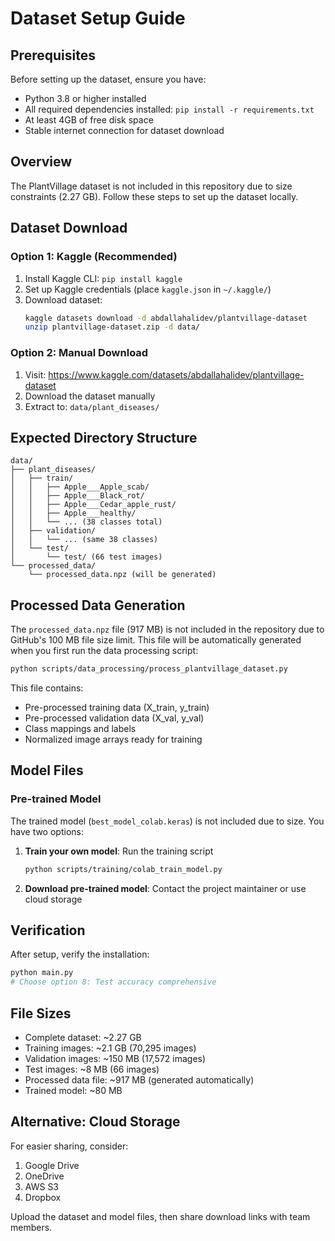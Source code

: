 # Dataset Setup Guide

## Prerequisites

Before setting up the dataset, ensure you have:
- Python 3.8 or higher installed
- All required dependencies installed: `pip install -r requirements.txt`
- At least 4GB of free disk space
- Stable internet connection for dataset download

## Overview
The PlantVillage dataset is not included in this repository due to size constraints (2.27 GB). Follow these steps to set up the dataset locally.

## Dataset Download

### Option 1: Kaggle (Recommended)
1. Install Kaggle CLI: `pip install kaggle`
2. Set up Kaggle credentials (place `kaggle.json` in `~/.kaggle/`)
3. Download dataset:
   ```bash
   kaggle datasets download -d abdallahalidev/plantvillage-dataset
   unzip plantvillage-dataset.zip -d data/
   ```

### Option 2: Manual Download
1. Visit: https://www.kaggle.com/datasets/abdallahalidev/plantvillage-dataset
2. Download the dataset manually
3. Extract to: `data/plant_diseases/`

## Expected Directory Structure
```
data/
├── plant_diseases/
│   ├── train/
│   │   ├── Apple___Apple_scab/
│   │   ├── Apple___Black_rot/
│   │   ├── Apple___Cedar_apple_rust/
│   │   ├── Apple___healthy/
│   │   └── ... (38 classes total)
│   ├── validation/
│   │   └── ... (same 38 classes)
│   └── test/
│       └── test/ (66 test images)
└── processed_data/
    └── processed_data.npz (will be generated)
```

## Processed Data Generation

The `processed_data.npz` file (917 MB) is not included in the repository due to GitHub's 100 MB file size limit. This file will be automatically generated when you first run the data processing script:

```bash
python scripts/data_processing/process_plantvillage_dataset.py
```

This file contains:
- Pre-processed training data (X_train, y_train)
- Pre-processed validation data (X_val, y_val) 
- Class mappings and labels
- Normalized image arrays ready for training

## Model Files

### Pre-trained Model
The trained model (`best_model_colab.keras`) is not included due to size. You have two options:

1. **Train your own model**: Run the training script
   ```bash
   python scripts/training/colab_train_model.py
   ```

2. **Download pre-trained model**: Contact the project maintainer or use cloud storage

## Verification

After setup, verify the installation:
```bash
python main.py
# Choose option 8: Test accuracy comprehensive
```

## File Sizes
- Complete dataset: ~2.27 GB
- Training images: ~2.1 GB (70,295 images)
- Validation images: ~150 MB (17,572 images)
- Test images: ~8 MB (66 images)
- Processed data file: ~917 MB (generated automatically)
- Trained model: ~80 MB

## Alternative: Cloud Storage
For easier sharing, consider:
1. Google Drive
2. OneDrive
3. AWS S3
4. Dropbox

Upload the dataset and model files, then share download links with team members.